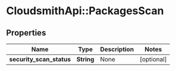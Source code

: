 # CloudsmithApi::PackagesScan

## Properties
Name | Type | Description | Notes
------------ | ------------- | ------------- | -------------
**security_scan_status** | **String** | None | [optional] 


